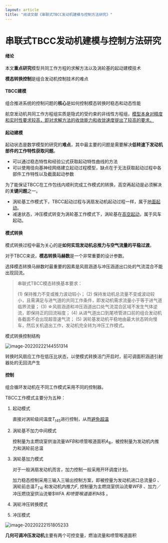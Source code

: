 ```yaml
---
layout: article
title: "阅读文献《串联式TBCC发动机建模与控制方法研究》"
---
```




# 串联式TBCC发动机建模与控制方法研究

#### 绪论

本文**重点研究**模型共同工作方程的求解方法以及涡轮基的起动建模技术

**模态转换控制**是组合发动机控制技术的难点

#### TBCC建模

组合推进系统的控制问题的**核心**是如何控制模态转换时稳态和动态性能

航空发动机共同工作方程组实质是隐式的受约束的非线性方程组，<u>模型本身对精度和实时性要求较高，即对求解方法的收敛能力和收敛速度提出了较高的要求。</u>

#### 起动建模

起动状态是数学模型的研究的**难点**，其中最主要的问题是需要解决**低转速下发动机部件的工作特性获取问题**。

- 可以通过稳态特性和经验公式获取起动特性曲线的方法
- 可以使用径向基神经网络建立起动过程模型，缺点在于无法获取起动过程中各部件工作特性以及截面起动参数

为了能保证TBCC在工作包线内顺利完成工作模式的转换，高空再起动是必须解决的**关键问题**之一。

- 涡轮基工作模式下，TBCC起动过程与涡扇发动机起动过程一样，属于<u>地面起动</u>。
- 减速状态，冲压模式转变为涡轮基工作模式下，涡轮基在<u>高空起动</u>，属于风车起动。

#### 模式转换

模式转换过程中最为关心的是**如何实现发动机总推力与空气流量的平稳过渡**。

对于TBCC来说，**模态转换马赫数**是一个非常重要的设计参数。

选择模态转换马赫数时最重要的因素是风扇涵道与冲压涵道出口处的气流混合不能出现回流。

> 串联式TBCC模态转换基本要求：
>
> (1) 保持推力不变或推力波动较小；
> (2) 保持发动机总流量不变或波动较小，且需满足与进气道的共同工作条件，即发动机需求流量小于等于进气道临界流量；
> (3) ☆风扇涵道和冲压涵道出口处气流混合区域不发生气体逆流，即保持正的回流裕度；
> (4) 从进气道出口到尾喷管进口前的组合发动机各截面不会出现超音速气流；
> (5) 涡轮基发动机平稳地由最大状态转向慢车，然后关机退出工作，发动机完全转为冲压工作模式。

模式转换控制结构

![image-20220222144551314](C:\Users\user\AppData\Roaming\Typora\typora-user-images\image-20220222144551314.png)

转换时风扇应工作在低压比状态，以使模式转换活门开启时，前可调面积涵道引射器处的无回流产生



#### 控制

组合循环发动机在不同工作模式采用不同的控制器。

TBCC工作模式主要分为五种：

1. 起动模式

   直接对涡轮级间温度$T_{t45}$进行控制，从而<u>避免超温</u>

2. 涡轮基不加力中间模式

   控制量为主燃烧室供油流量$WFB$和喷管喉道面积$A_8$，被控制量为发动机内推力和涡轮前总温

3. 涡轮基加力模式

   对于一般涡扇发动机而言，加力控制一般采用开环调度计划。

   加力稳态控制采用三输入三输出控制方案，即被控量为发动机进口总流量$G$ 、涡轮前总温$T_{T4l}$ 和发动机内推力$F$, 控制量为主燃烧室供汕流晕$WFB$ 、加力／冲压燃烧室供汕流晕$WFA $和喷管喉道面积$A8$ 。

4. 涡轮冲压转换模式

5. 冲压模式

![image-20220222151805233](C:\Users\user\AppData\Roaming\Typora\typora-user-images\image-20220222151805233.png)

​	**几何可调冲压发动机**主要有两个可控变量，燃油流量和喷管喉道面积




















